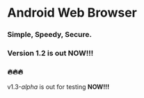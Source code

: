 # Android Web Browser  
### Simple, Speedy, Secure.
### Version 1.2 is out NOW!!!
### 🔥🔥🔥
v1.3-*alpha* is out for testing **NOW!!!**
